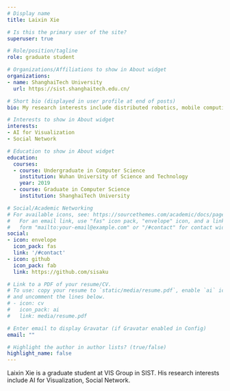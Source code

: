 ```yaml
---
# Display name
title: Laixin Xie

# Is this the primary user of the site?
superuser: true

# Role/position/tagline
role: graduate student

# Organizations/Affiliations to show in About widget
organizations:
- name: ShanghaiTech University
  url: https://sist.shanghaitech.edu.cn/

# Short bio (displayed in user profile at end of posts)
bio: My research interests include distributed robotics, mobile computing and programmable matter.

# Interests to show in About widget
interests:
- AI for Visualization
- Social Network

# Education to show in About widget
education:
  courses:
  - course: Undergraduate in Computer Science
    institution: Wuhan University of Science and Technology
    year: 2019
  - course: Graduate in Computer Science
    institution: ShanghaiTech University

# Social/Academic Networking
# For available icons, see: https://sourcethemes.com/academic/docs/page-builder/#icons
#   For an email link, use "fas" icon pack, "envelope" icon, and a link in the
#   form "mailto:your-email@example.com" or "/#contact" for contact widget.
social:
- icon: envelope
  icon_pack: fas
  link: '/#contact'
- icon: github
  icon_pack: fab
  link: https://github.com/sisaku

# Link to a PDF of your resume/CV.
# To use: copy your resume to `static/media/resume.pdf`, enable `ai` icons in `params.toml`, 
# and uncomment the lines below.
# - icon: cv
#   icon_pack: ai
#   link: media/resume.pdf

# Enter email to display Gravatar (if Gravatar enabled in Config)
email: ""

# Highlight the author in author lists? (true/false)
highlight_name: false
---
```


Laixin Xie is a graduate student at VIS Group in SIST. His research interests include AI for Visualization, Social Network. 
